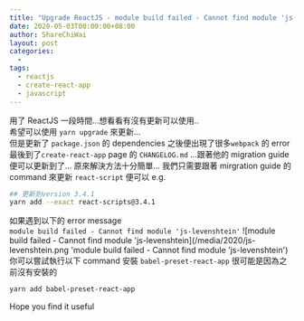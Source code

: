 ```yaml
---
title: "Upgrade ReactJS - module build failed - Cannot find module 'js-levenshtein' "
date: 2020-05-03T00:00:00+08:00
author: ShareChiWai
layout: post
categories:
  -
tags:
  - reactjs
  - create-react-app
  - javascript
---
```


用了 ReactJS 一段時間...想看看有沒有更新可以使用..  
希望可以使用 `yarn upgrade` 來更新...  
但是更新了 `package.json` 的 dependencies 之後便出現了很多`webpack` 的 error  
最後到了`create-react-app` page 的 `CHANGELOG.md` ...跟著他的 migration guide 便可以更新到了...
原來解決方法十分簡單...
我們只需要跟著 mirgration guide 的 command 來更新 `react-script` 便可以
e.g.

```bash
## 更新到version 3.4.1
yarn add --exact react-scripts@3.4.1
```

如果遇到以下的 error message  
`module build failed - Cannot find module 'js-levenshtein'`
![module build failed - Cannot find module 'js-levenshtein](/media/2020/js-levenshtein.png 'module build failed - Cannot find module 'js-levenshtein')  
你可以嘗試執行以下 command 安裝 `babel-preset-react-app` 很可能是因為之前沒有安裝的

```bash
yarn add babel-preset-react-app
```

Hope you find it useful

